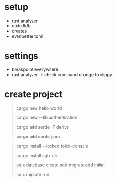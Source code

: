 # setup

+ rust analyzer
+ code lldb
+ creates
+ evenbetter toml

# settings

+ breakpoint everywhere
+ rust analyzer -> check command change to clippy

# create project

> cargo new hello_world
>
> cargo new --lib authentication
>
> cargo add serde -F derive
>
> cargo add serde-json

> cargo install --locked tokio-console
>
> cargo install sqlx-cli
>
> sqlx database create
> sqlx migrate add initial
>
> sqlx migrate run
